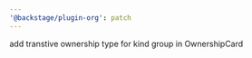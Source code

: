 ```yaml
---
'@backstage/plugin-org': patch
---
```


add transtive ownership type for kind group in OwnershipCard
